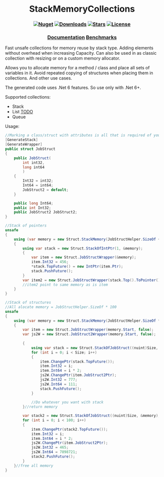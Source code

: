 <h1 align="center">
  <a>StackMemoryCollections</a>
</h1>

<h3 align="center">

  [![Nuget](https://img.shields.io/nuget/v/StackMemoryCollections?logo=StackMemoryCollections)](https://www.nuget.org/packages/StackMemoryCollections/)
  [![Downloads](https://img.shields.io/nuget/dt/StackMemoryCollections.svg)](https://www.nuget.org/packages/StackMemoryCollections/)
  [![Stars](https://img.shields.io/github/stars/SoftStoneDevelop/StackMemoryCollections?color=brightgreen)](https://github.com/SoftStoneDevelop/StackMemoryCollections/stargazers)
  [![License](https://img.shields.io/badge/license-MIT-blue.svg)](LICENSE)

</h3>

<h3 align="center">
  <a href="https://github.com/SoftStoneDevelop/StackMemoryCollections/blob/main/Documentation/Readme.md">Documentation</a>
  <a href="https://github.com/SoftStoneDevelop/StackMemoryCollections/blob/main/Benchmarks.md">Benchmarks</a>
</h3>

Fast unsafe collections for memory reuse by stack type. Adding elements without overhead when increasing Capacity. Can also be used in as classic collection with resizing or on a custom memory allocator.

Allows you to allocate memory for a method / class and place all sets of variables in it.
Avoid repeated copying of structures when placing them in collections.
And other use cases.

The generated code uses .Net 6 features. So use only with .Net 6+.

Supported collections:
- Stack
- List [TODO](https://github.com/SoftStoneDevelop/StackMemoryCollections/issues/1)
- Queue

Usage:

```C#
//Marking a class/struct with attributes is all that is required of you.
[GenerateStack]
[GenerateWrapper]
public struct JobStruct
{
    public JobStruct(
        int int32,
        long int64
        )
    {
        Int32 = int32;
        Int64 = int64;
        JobStruct2 = default;
    }

    public long Int64;
    public int Int32;
    public JobStruct2 JobStruct2;
}

```

```C#
//Stack of pointers
unsafe
{
    using (var memory = new Struct.StackMemory(JobStructHelper.SizeOf + (nuint)sizeof(IntPtr)))
    {
        using var stack = new Struct.StackOfIntPtr(1, &memory);
        {
            var item = new Struct.JobStructWrapper(&memory);
            item.Int32 = 456;
            *stack.TopFuture() = new IntPtr(item.Ptr);
            stack.PushFuture();
        }
        var item2 = new Struct.JobStructWrapper(stack.Top().ToPointer());
        //item2 point to same memory as is item
    }
}
```

```C#
//Stack of structures
//All alocate memory = JobStructHelper.SizeOf * 100
unsafe
{
    using (var memory = new Struct.StackMemory(JobStructHelper.SizeOf * (nuint)100))//allocate memory
    {
        var item = new Struct.JobStructWrapper(memory.Start, false);
        var js2W = new Struct.JobStruct2Wrapper(memory.Start, false);
        
        {
            using var stack = new Struct.StackOfJobStruct((nuint)Size, &memory);//get memory
            for (int i = 0; i < Size; i++)
            {
                item.ChangePtr(stack.TopFuture());
                item.Int32 = i;
                item.Int64 = i * 2;
                js2W.ChangePtr(item.JobStruct2Ptr);
                js2W.Int32 = 777;
                js2W.Int64 = 111;
                stack.PushFuture();
            }
        
            //Do whatever you want with stack
        }//return memory

        var stack2 = new Struct.StackOfJobStruct((nuint)Size, &memory);//get memory
        for (int i = 0; i < 100; i++)
        {
            item.ChangePtr(stack2.TopFuture());
            item.Int32 = i;
            item.Int64 = i * 2;
            js2W.ChangePtr(item.JobStruct2Ptr);
            js2W.Int32 = 465;
            js2W.Int64 = 7898721;
            stack2.PushFuture();
        }
    }//free all memory
}

```
